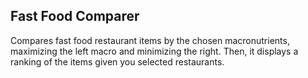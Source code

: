 ## Fast Food Comparer
Compares fast food restaurant items by the chosen macronutrients, maximizing the left macro and minimizing the right. Then, it displays a ranking of the items given you selected restaurants.
